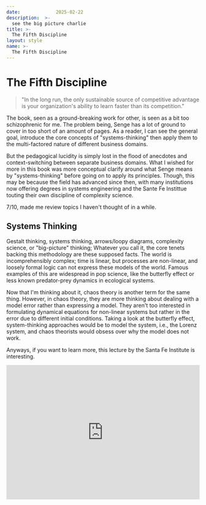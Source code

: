 ```yaml
---
date:             2025-02-22
description:  >-
  see the big picture charlie 
title: >-
  The Fifth Discipline 
layout: style
name: >-
  The Fifth Discipline 
---
```



# The Fifth Discipline

> "In the long run, the only sustainable source of competitive advantage is your organization's ability to learn faster than its competition."

The book, seen as a ground-breaking work for other, is seen as a bit too schizophrenic for me. The problem being, Senge has a lot of ground to cover in too short of an amount of pages. As a reader, I can see the general goal, introduce the core concepts of "systems-thinking" then apply them to the multi-factored nature of different business domains. 

But the pedagogical lucidity is simply lost in the flood of anecdotes and context-switching between separate business domains. What I wished for more in this book was more conceptual clarify around what Senge means by "systems-thinking" before going on to apply its principles. Though, this may be because the field has advanced since then, with many institutions now offering degrees in systems engineering and the Sante Fe Instittue touting their own discipline of complexity science.

7/10, made me review topics I haven't thought of in a while. 

## Systems Thinking 

Gestalt thinking, systems thinking, arrows/loopy diagrams, complexity science, or "big-picture" thinking; Whatever you call it, the core tenets backing this methodology are these supposed facts. The world is incomprehensibly complex; time is linear, but processes are non-linear, and loosely formal logic can not express these models of the world. Famous examples of this are widespread in pop science, like the butterfly effect or less known predator-prey dynamics in ecological systems.

Now that I'm thinking about it, chaos theory is another term for the same thing. However, in chaos theory, they are more thinking about dealing with a model error rather than expressing a model. They aren't too interested in formulating dynamical equations for non-linear systems but rather in the error due to different initial conditions. Taking a look at the butterfly effect, system-thinking approaches would be to model the system, i.e., the Lorenz system, and chaos theorists would obsess over why the model does not work.

Anyways, if you want to learn more, this lecture by the Santa Fe Institute is interesting.

<iframe class="py-3" width="100%" height="350" src="https://www.youtube.com/embed/JR93X7xK05o?si=Mah-Vwxr8nzkDU2W" title="YouTube video player" frameborder="0" allow="accelerometer; autoplay; clipboard-write; encrypted-media; gyroscope; picture-in-picture; web-share" referrerpolicy="strict-origin-when-cross-origin" allowfullscreen></iframe>


